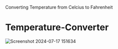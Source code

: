 Converting Temperature from Celcius to Fahrenheit
# Temperature-Converter
![Screenshot 2024-07-17 151634](https://github.com/user-attachments/assets/67434c85-c698-4f0b-896a-eb4d380133f1)

